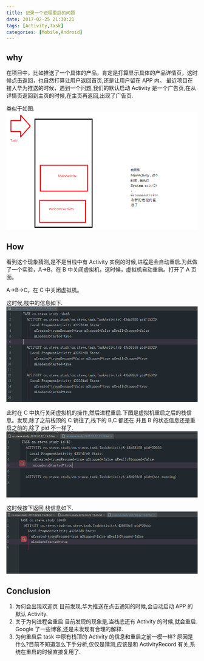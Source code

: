 ```yaml
---
title: 记录一个进程重启的问题
date: 2017-02-25 21:30:21
tags: [Activity,Task]
categories: [Mobile,Android]
---
```


## why

在项目中，比如推送了一个具体的产品，肯定是打算显示具体的产品详情页，这时候点击返回，也自然打算让用户返回首页,还是让用户留在 APP 内。
最近项目在接入华为推送的时候，遇到一个问题,我们的默认启动 Activity 是一个广告页,在从详情页返回到主页的时候,在主页再返回,出现了广告页.

类似于如图.
![效果图](https://raw.githubusercontent.com/tinggengyan/tinggengyan.github.io/source/imgur/task_desc.png)

<!-- more -->


## How
看到这个现象猜测,是不是当栈中有 Activity 实例的时候,进程是会自动重启.为此做了一个实验，A->B，在 B 中关闭虚拟机，这时候，虚拟机自动重启。打开了 A 页面。

A->B->C，在 C 中关闭虚拟机。

这时候,栈中的信息如下.
![正常栈信息](https://raw.githubusercontent.com/tinggengyan/tinggengyan.github.io/source/imgur/task_abc.png)


此时在 C 中执行关闭虚拟机的操作,然后进程重启.下图是虚拟机重启之后的栈信息。发现,除了之前栈顶的 C 销往了,栈下的 B,C 都还在.并且 B 的状态信息还是重启之前的,除了 pid 不一样了.
![进程重启栈信息](https://raw.githubusercontent.com/tinggengyan/tinggengyan.github.io/source/imgur/task_ab.png)


这时候按下返回,栈信息如下.
![重启按下返回键栈信息](https://raw.githubusercontent.com/tinggengyan/tinggengyan.github.io/source/imgur/task_a.png)


## Conclusion

1. 为何会出现欢迎页
目前发现,华为推送在点击通知的时候,会自动启动 APP 的默认 Activity.
1. 关于为何进程会重启
目前发现的现象是,当栈底还有 Activity 的时候,就会重启. Google 了一些博客,还是未发现有合理的解释.
2. 为何重启后 task 中原有栈顶的 Activity 的信息和重启之前一模一样?
原因是什么?目前不知道怎么下手分析,仅仅是猜测,应该是和 ActivityRecord 有关,系统在重启的时候直接复用了.

